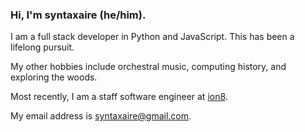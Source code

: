 ### Hi, I'm **syntaxaire** (he/him).

I am a full stack developer in Python and JavaScript. This has been a lifelong pursuit.

My other hobbies include orchestral music, computing history, and exploring the woods.

Most recently, I am a staff software engineer at [ion8](https://ion8.net/).

My email address is syntaxaire@gmail.com.
